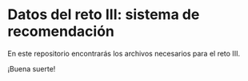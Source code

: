 # Datos del reto III: sistema de recomendación

En este repositorio encontrarás los archivos necesarios para el reto III.

¡Buena suerte!